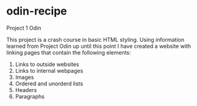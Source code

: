# odin-recipe
Project 1 Odin

This project is a crash course in basic HTML styling. 
Using information learned from Project Odin up until this point I have created a website with linking pages that contain the following elements:
1. Links to outside websites
2. Links to internal webpages
3. Images
4. Ordered and unorderd lists
5. Headers
6. Paragraphs